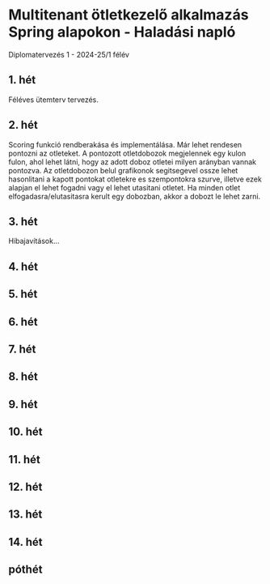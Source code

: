 # Multitenant ötletkezelő alkalmazás Spring alapokon - Haladási napló

Diplomatervezés 1 - 2024-25/1 félév

## 1. hét

Féléves ütemterv tervezés.

## 2. hét

Scoring funkció rendberakása és implementálása. Már lehet rendesen pontozni az otleteket. A pontozott otletdobozok megjelennek egy kulon fulon, ahol lehet látni, hogy az adott doboz otletei milyen arányban vannak pontozva.
Az otletdobozon belul grafikonok segitsegevel ossze lehet hasonlitani a kapott pontokat otletekre es szempontokra szurve, illetve ezek alapjan el lehet fogadni vagy el lehet utasitani otletet. Ha minden otlet elfogadasra/elutasitasra kerult egy dobozban, akkor a dobozt le lehet zarni.

## 3. hét

Hibajavítások...

## 4. hét



## 5. hét



## 6. hét



## 7. hét



## 8. hét



## 9. hét



## 10. hét



## 11. hét



## 12. hét



## 13. hét



## 14. hét



## póthét